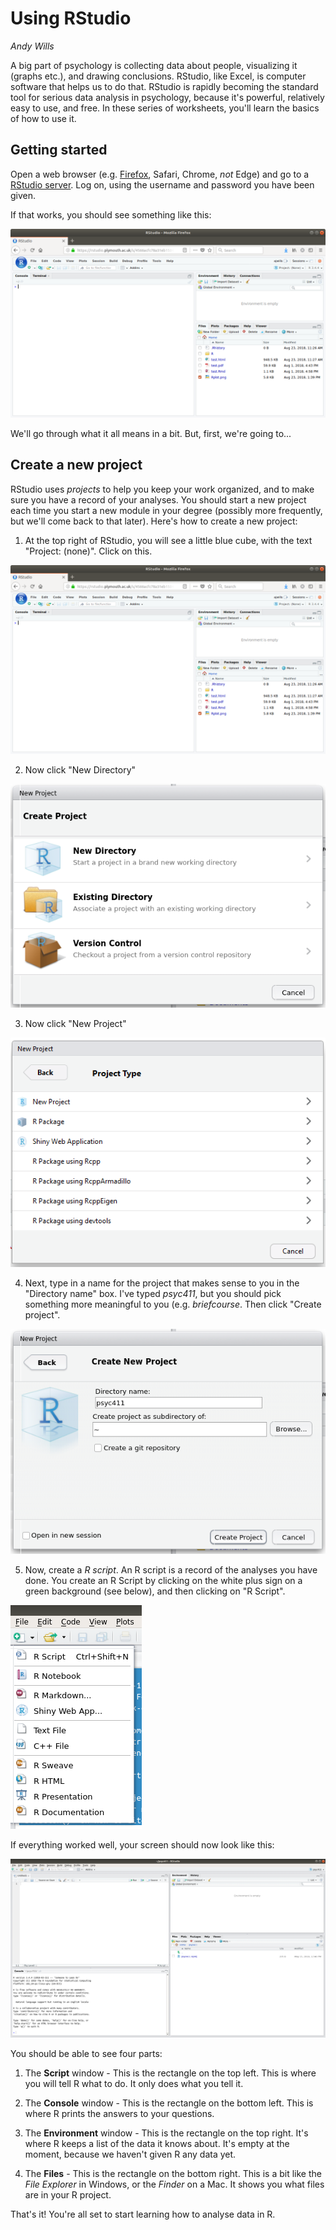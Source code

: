 # Using RStudio
_Andy Wills_

A big part of psychology is collecting data about people, visualizing it (graphs etc.), and drawing conclusions. RStudio, like Excel, is computer software that helps us to do that. RStudio is rapidly becoming the standard tool for serious data analysis in psychology, because it's powerful, relatively easy to use, and free. In these series of worksheets, you'll learn the basics of how to use it.

## Getting started

Open a web browser (e.g. [Firefox](https://www.mozilla.org/en-US/firefox/new/), Safari, Chrome, _not_ Edge) and go to a <a href = "https://rstudio.plymouth.ac.uk" target = "blank">RStudio server</a>. Log on, using the username and password you have been given. 

If that works, you should see something like this:

![RStudio on first opening](pics/rstudio-new.png)

We'll go through what it all means in a bit. But, first, we're going to...

## Create a new project

RStudio uses _projects_ to help you keep your work organized, and to make sure you have a record of your analyses. You should start a new project each time you start a new module in your degree (possibly more frequently, but we'll come back to that later). Here's how to create a new project:

1. At the top right of RStudio, you will see a little blue cube, with the text "Project: (none)". Click on this. 

![RStudio without a project open](pics/rstudio-new.png)

2. Now click "New Directory"

![Project dialog #1](pics/create1.png)

3. Now click "New Project"

![Project dialog #2](pics/create2.png)

4. Next, type in a name for the project that makes sense to you in the "Directory name" box. I've typed _psyc411_, but you should pick something more meaningful to you (e.g. _briefcourse_. Then click "Create project".

![Project dialog #3](pics/create3.png)

5. Now, create a _R script_. An R script is a record of the analyses you have done. You create an R Script by clicking on the white plus sign on a green background (see below), and then clicking on "R Script".

![Script menu](pics/script1.png)

If everything worked well, your screen should now look like this:

![Project created](pics/project-made.png)

You should be able to see four parts:

1. The **Script** window - This is the rectangle on the top left. This is where you will tell R what to do. It only does what you tell it.

2. The **Console** window - This is the rectangle on the bottom left. This is where R prints the answers to your questions.

3. The **Environment** window - This is the rectangle on the top right. It's where R keeps a list of the data it knows about. It's empty at the moment, because we haven't given R any data yet.

4.  The **Files** - This is the rectangle on the bottom right. This is a bit like the _File Explorer_ in Windows, or the _Finder_ on a Mac. It shows you what files are in your R project. 

That's it! You're all set to start learning how to analyse data in R.
